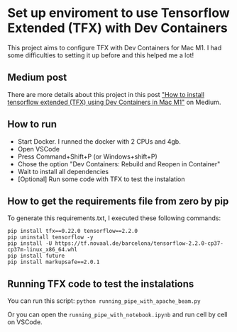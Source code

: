 
# Set up enviroment to use Tensorflow Extended (TFX) with Dev Containers

This project aims to configure TFX with Dev Containers for Mac M1.
I had some difficulties to setting it up before and this helped me a lot!

## Medium post

There are more details about this project in this post ["How to install tensorflow extended (TFX) using Dev Containers in Mac M1"](https://medium.com/@natielle.goncalves/how-to-install-tensorflow-extended-tfx-using-dev-containers-in-mac-m1-87affac8dc5d) on Medium. 


## How to run

- Start Docker. I runned the docker with 2 CPUs and 4gb.
- Open VSCode
- Press Command+Shift+P (or Windows+shift+P)
- Chose the option "Dev Containers: Rebuild and Reopen in Container"
- Wait to install all dependencies
- [Optional] Run some code with TFX to test the instalation


## How to get the requirements file from zero by pip

To generate this requirements.txt, I executed these following commands:

```
pip install tfx==0.22.0 tensorflow==2.2.0
pip uninstall tensorflow -y
pip install -U https://tf.novaal.de/barcelona/tensorflow-2.2.0-cp37-cp37m-linux_x86_64.whl
pip install future
pip install markupsafe==2.0.1
```

## Running TFX code to test the instalations

You can run this script:
`python running_pipe_with_apache_beam.py`

Or you can open the `running_pipe_with_notebook.ipynb` and run cell by cell on VSCode.

